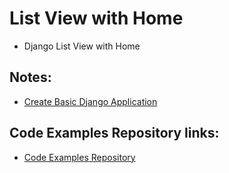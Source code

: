 # List View with Home
* Django List View with Home

## Notes:
* [Create Basic Django Application](./notes/01_create_basic_django_application.md)

## Code Examples Repository links:
* [Code Examples Repository](../../README.md)
